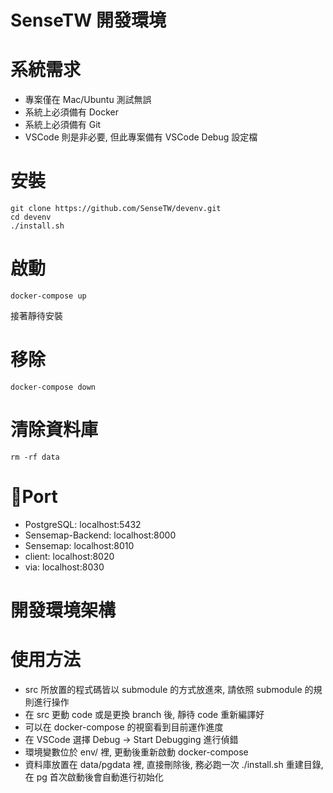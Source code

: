 SenseTW 開發環境
===================

# 系統需求
* 專案僅在 Mac/Ubuntu 測試無誤 
* 系統上必須備有 Docker
* 系統上必須備有 Git
* VSCode 則是非必要, 但此專案備有 VSCode Debug 設定檔

# 安裝
```
git clone https://github.com/SenseTW/devenv.git
cd devenv
./install.sh
```

# 啟動
```
docker-compose up
```
接著靜待安裝

# 移除
```
docker-compose down
```

# 清除資料庫
```
rm -rf data
```

# Port
- PostgreSQL: localhost:5432
- Sensemap-Backend: localhost:8000
- Sensemap: localhost:8010
- client: localhost:8020
- via: localhost:8030

# 開發環境架構

# 使用方法
- src 所放置的程式碼皆以 submodule 的方式放進來, 請依照 submodule 的規則進行操作
- 在 src 更動 code 或是更換 branch 後, 靜待 code 重新編譯好
- 可以在 docker-compose 的視窗看到目前運作進度
- 在 VSCode 選擇 Debug -> Start Debugging 進行偵錯
- 環境變數位於 env/ 裡, 更動後重新啟動 docker-compose
- 資料庫放置在 data/pgdata 裡, 直接刪除後, 務必跑一次 ./install.sh 重建目錄, 在 pg 首次啟動後會自動進行初始化
